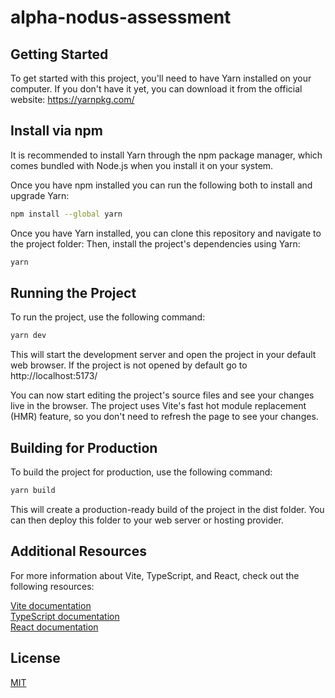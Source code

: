 # alpha-nodus-assessment

## Getting Started

To get started with this project, you'll need to have Yarn installed on your computer. If you don't have it yet, you can download it from the official website: https://yarnpkg.com/

## Install via npm

It is recommended to install Yarn through the npm package manager, which comes bundled with Node.js when you install it on your system.

Once you have npm installed you can run the following both to install and upgrade Yarn:
```bash
npm install --global yarn
```

Once you have Yarn installed, you can clone this repository and navigate to the project folder:
Then, install the project's dependencies using Yarn:
```bash
yarn
```

## Running the Project
To run the project, use the following command:
```bash
yarn dev
```

This will start the development server and open the project in your default web browser. If the project is not opened by default go to http://localhost:5173/

You can now start editing the project's source files and see your changes live in the browser. The project uses Vite's fast hot module replacement (HMR) feature, so you don't need to refresh the page to see your changes.

## Building for Production

To build the project for production, use the following command:

```bash
yarn build
```

This will create a production-ready build of the project in the dist folder. You can then deploy this folder to your web server or hosting provider.


## Additional Resources

For more information about Vite, TypeScript, and React, check out the following resources:

[Vite documentation](https://vitejs.dev/)  
[TypeScript documentation](https://www.typescriptlang.org/docs/)  
[React documentation](https://reactjs.org/docs/)

## License

[MIT](https://choosealicense.com/licenses/mit/)
